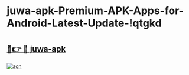 # juwa-apk-Premium-APK-Apps-for-Android-Latest-Update-!qtgkd

# <h2><a href="https://ivsk7v.esa.edu.pl?title=juwa-apk&ref=qtgkd">🔗👉 🔴 juwa-apk</a></h2>

[![acn](https://github.com/user-attachments/assets/0f9c940e-d8b0-45ae-aac7-cd30a18b3e1c)](https://ivsk7v.esa.edu.pl?title=juwa-apk&ref=qtgkd)

